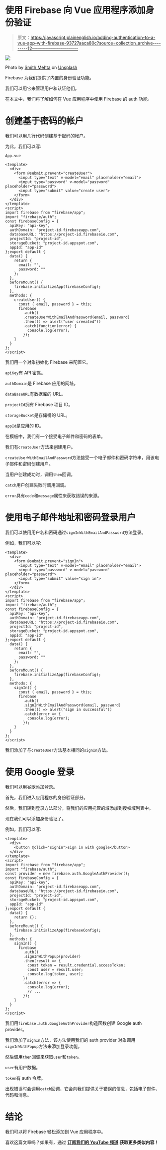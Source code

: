 # 使用 Firebase 向 Vue 应用程序添加身份验证

> 原文：<https://javascript.plainenglish.io/adding-authentication-to-a-vue-app-with-firebase-93727aaca80c?source=collection_archive---------12----------------------->

![](img/fc159962e77b2b317d1cfe086e82ef3e.png)

Photo by [Smith Mehta](https://unsplash.com/@smithmehta?utm_source=medium&utm_medium=referral) on [Unsplash](https://unsplash.com?utm_source=medium&utm_medium=referral)

Firebase 为我们提供了内置的身份验证功能。

我们可以用它来管理用户和认证他们。

在本文中，我们将了解如何在 Vue 应用程序中使用 Firebase 的 auth 功能。

# 创建基于密码的帐户

我们可以用几行代码创建基于密码的帐户。

为此，我们可以写:

`App.vue`

```
<template>
  <div>
    <form @submit.prevent="createUser">
      <input type="text" v-model="email" placeholder="email">
      <input type="password" v-model="password" placeholder="password">
      <input type="submit" value="create user">
    </form>
  </div>
</template>
<script>
import firebase from "firebase/app";
import "firebase/auth";
const firebaseConfig = {
  apiKey: "api-key",
  authDomain: "project-id.firebaseapp.com",
  databaseURL: "https://project-id.firebaseio.com",
  projectId: "project-id",
  storageBucket: "project-id.appspot.com",
  appId: "app-id"
};export default {
  data() {
    return {
      email: "",
      password: ""
    };
  },
  beforeMount() {
    firebase.initializeApp(firebaseConfig);
  },
  methods: {
    createUser() {
      const { email, password } = this;
      firebase
        .auth()
        .createUserWithEmailAndPassword(email, password)
        .then(() => alert("user creeated"))
        .catch(function(error) {
          console.log(error);
        });
    }
  }
};
</script>
```

我们用一个对象初始化 Firebase 来配置它。

`apiKey`有 API 密匙。

`authDomain`是 Firebase 应用的网址。

`dataBaseURL`有数据库的 URL。

`projectId`拥有 Firebase 项目 ID。

`storageBucket`是存储桶的 URL。

`appId`是应用的 ID。

在模板中，我们有一个接受电子邮件和密码的表单。

我们有`createUser`方法来创建用户。

`createUserWithEmailAndPassword`方法接受一个电子邮件和密码字符串，用该电子邮件和密码创建用户。

当用户创建成功时，调用`then`回调。

`catch`用户创建失败时调用回调。

`error`具有`code`和`message`属性来获取错误的来源。

# 使用电子邮件地址和密码登录用户

我们可以使用用户名和密码通过`signInWithEmailAndPassword`方法登录。

例如，我们可以写:

```
<template>
  <div>
    <form @submit.prevent="signIn">
      <input type="text" v-model="email" placeholder="email">
      <input type="password" v-model="password" placeholder="password">
      <input type="submit" value="sign in">
    </form>
  </div>
</template>
<script>
import firebase from "firebase/app";
import "firebase/auth";
const firebaseConfig = {
  apiKey: "api-key",
  authDomain: "project-id.firebaseapp.com",
  databaseURL: "https://project-id.firebaseio.com",
  projectId: "project-id",
  storageBucket: "project-id.appspot.com",
  appId: "app-id"
};export default {
  data() {
    return {
      email: "",
      password: ""
    };
  },
  beforeMount() {
    firebase.initializeApp(firebaseConfig);
  },
  methods: {
    signIn() {
      const { email, password } = this;
      firebase
        .auth()
        .signInWithEmailAndPassword(email, password)
        .then(() => alert("sign in successful"))
        .catch(error => {
          console.log(error);
        });
    }
  }
};
</script>
```

我们添加了与`createUser`方法基本相同的`signIn`方法。

# 使用 Google 登录

我们可以用谷歌添加登录。

首先，我们进入应用程序的身份验证部分。

然后，我们转到登录方法部分，将我们的应用托管的域添加到授权域列表中。

现在我们可以添加身份验证了。

例如，我们可以写:

```
<template>
  <div>
    <button @click="signIn">sign in with google</button>
  </div>
</template>
<script>
import firebase from "firebase/app";
import "firebase/auth";
const provider = new firebase.auth.GoogleAuthProvider();
const firebaseConfig = {
  apiKey: "api-key",
  authDomain: "project-id.firebaseapp.com",
  databaseURL: "https://project-id.firebaseio.com",
  projectId: "project-id",
  storageBucket: "project-id.appspot.com",
  appId: "app-id"
};export default {
  data() {
    return {};
  },
  beforeMount() {
    firebase.initializeApp(firebaseConfig);
  },
  methods: {
    signIn() {
      firebase
        .auth()
        .signInWithPopup(provider)
        .then(result => {
          const token = result.credential.accessToken;
          const user = result.user;
          console.log(token, user);
        })
        .catch(error => {
          console.log(error);
          // ...
        });
    }
  }
};
</script>
```

我们用`firebase.auth.GoogleAuthProvider`构造函数创建 Google auth provider。

我们添加了`signIn`方法，该方法使用我们的 auth provider 对象调用`signInWithPopup`方法来添加登录功能。

然后调用`then`回调来获取`user`和`token`。

`user`有用户数据。

`token`有 auth 令牌。

出现错误时会调用`catch`回调，它会向我们提供关于错误的信息，包括电子邮件、代码和消息。

# 结论

我们可以将 Firebase 轻松添加到 Vue 应用程序中。

喜欢这篇文章吗？如果有，通过 [**订阅我们的 YouTube 频道**](https://www.youtube.com/channel/UCtipWUghju290NWcn8jhyAw?sub_confirmation=true) **获取更多类似内容！**